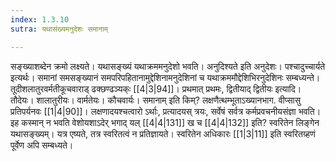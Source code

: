 ```yaml
---
index: 1.3.10
sutra: यथासंख्यमनुदेशः समानाम्

---
```

सङ्ख्याशब्देन क्रमो लक्ष्यते। यथासङ्ख्यं यथाक्रममनुदेशो भवति। अनुदिश्यते इति अनुदेशः। पश्चादुच्चार्यते इत्यर्थः। समानां समसङ्ख्यानं समपरिपहितानामुद्देशिनामनुदेशिनां च यथाक्रममौद्देशिभिरनुदेशिनः सम्बध्यन्ते। तूदीशलातुरवर्मतीकूचवाराड् ढक्छण्ढञ्यक्ः [[4|3|94]]। प्रथमात् प्रथमः, द्वितीयाद् द्वितीयः इत्यादि। तौदेयः। शालातुरीयः। वार्मतेयः। कौचवार्यः। समानाम् इति किम्? लक्षणैत्थम्भूताऽख्यानभाग. वीप्सासु प्रतिपर्यनवः [[1|4|90]]। लक्षणादयश्चत्वारो ऽर्थाः, प्रत्यादयस् त्रयः, सर्वेषं सर्वत्र कर्मप्रवचनीयसंज्ञा भवति। इह कस्मान् न भवति वेशोयशाऽदेर् भगाद् यल् [[4|4|131]] ख च [[4|4|132]] इति? स्वरितेन लिङ्गेन यथासङ्ख्यम्। यत्र एष्यते, तत्र स्वरितत्वं न प्रतिज्ञायते। स्वरितेन अधिकारः [[1|3|11]] इति स्वरितग्र्हणं पूर्वेण अपि सम्बध्यते।